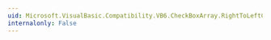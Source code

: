```yaml
---
uid: Microsoft.VisualBasic.Compatibility.VB6.CheckBoxArray.RightToLeftChanged
internalonly: False
---
```

